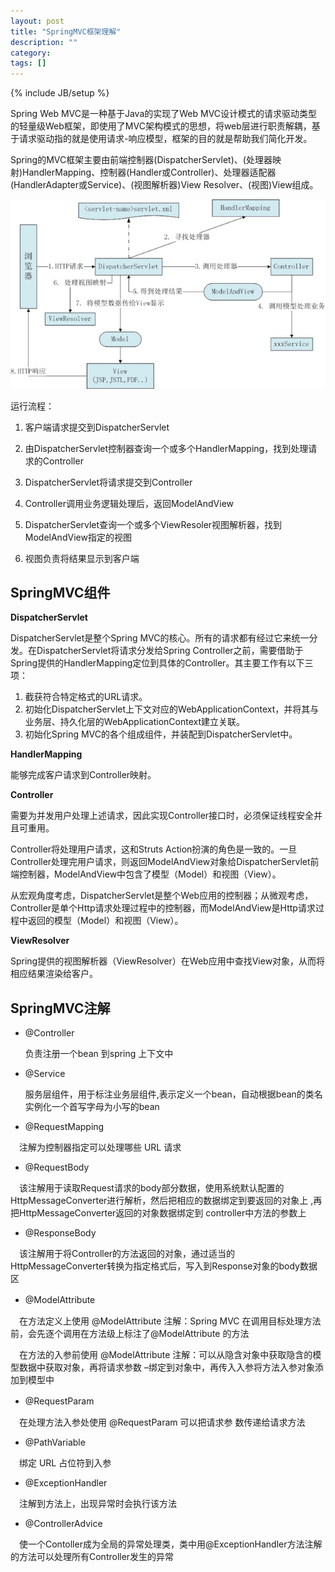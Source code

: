 ```yaml
---
layout: post
title: "SpringMVC框架理解"
description: ""
category: 
tags: []
---
```

{% include JB/setup %}

Spring Web MVC是一种基于Java的实现了Web MVC设计模式的请求驱动类型的轻量级Web框架，即使用了MVC架构模式的思想，将web层进行职责解耦，基于请求驱动指的就是使用请求-响应模型，框架的目的就是帮助我们简化开发。

Spring的MVC框架主要由前端控制器(DispatcherServlet)、(处理器映射)HandlerMapping、控制器(Handler或Controller)、处理器适配器(HandlerAdapter或Service)、(视图解析器)View Resolver、(视图)View组成。

![image](https://github.com/yuzujin/yuzujin.github.com/blob/master/images/spring3.jpg?raw=true)

运行流程：

1. 客户端请求提交到DispatcherServlet

2. 由DispatcherServlet控制器查询一个或多个HandlerMapping，找到处理请求的Controller

3. DispatcherServlet将请求提交到Controller

4. Controller调用业务逻辑处理后，返回ModelAndView

5. DispatcherServlet查询一个或多个ViewResoler视图解析器，找到ModelAndView指定的视图

6. 视图负责将结果显示到客户端


## SpringMVC组件

**DispatcherServlet**

DispatcherServlet是整个Spring MVC的核心。所有的请求都有经过它来统一分发。在DispatcherServlet将请求分发给Spring Controller之前，需要借助于Spring提供的HandlerMapping定位到具体的Controller。其主要工作有以下三项：

1. 截获符合特定格式的URL请求。
2. 初始化DispatcherServlet上下文对应的WebApplicationContext，并将其与业务层、持久化层的WebApplicationContext建立关联。
3. 初始化Spring MVC的各个组成组件，并装配到DispatcherServlet中。

**HandlerMapping**

能够完成客户请求到Controller映射。

**Controller**

需要为并发用户处理上述请求，因此实现Controller接口时，必须保证线程安全并且可重用。

Controller将处理用户请求，这和Struts Action扮演的角色是一致的。一旦Controller处理完用户请求，则返回ModelAndView对象给DispatcherServlet前端控制器，ModelAndView中包含了模型（Model）和视图（View）。

从宏观角度考虑，DispatcherServlet是整个Web应用的控制器；从微观考虑，Controller是单个Http请求处理过程中的控制器，而ModelAndView是Http请求过程中返回的模型（Model）和视图（View）。

**ViewResolver**

Spring提供的视图解析器（ViewResolver）在Web应用中查找View对象，从而将相应结果渲染给客户。

## SpringMVC注解

- @Controller

  负责注册一个bean 到spring 上下文中
  
- @Service
   
  服务层组件，用于标注业务层组件,表示定义一个bean，自动根据bean的类名实例化一个首写字母为小写的bean

- @RequestMapping

　注解为控制器指定可以处理哪些 URL 请求

- @RequestBody

　该注解用于读取Request请求的body部分数据，使用系统默认配置的HttpMessageConverter进行解析，然后把相应的数据绑定到要返回的对象上 ,再把HttpMessageConverter返回的对象数据绑定到 controller中方法的参数上

- @ResponseBody

　该注解用于将Controller的方法返回的对象，通过适当的HttpMessageConverter转换为指定格式后，写入到Response对象的body数据区

- @ModelAttribute 　　　

　在方法定义上使用 @ModelAttribute 注解：Spring MVC 在调用目标处理方法前，会先逐个调用在方法级上标注了@ModelAttribute 的方法

　在方法的入参前使用 @ModelAttribute 注解：可以从隐含对象中获取隐含的模型数据中获取对象，再将请求参数 –绑定到对象中，再传入入参将方法入参对象添加到模型中 

- @RequestParam　

　在处理方法入参处使用 @RequestParam 可以把请求参 数传递给请求方法

- @PathVariable

　绑定 URL 占位符到入参

- @ExceptionHandler

　注解到方法上，出现异常时会执行该方法

- @ControllerAdvice

　使一个Contoller成为全局的异常处理类，类中用@ExceptionHandler方法注解的方法可以处理所有Controller发生的异常